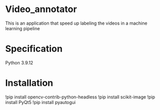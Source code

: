 # Video_annotator
This is an application that speed up labeling the videos in a machine learning pipeline

# Specification
Python 3.9.12
# Installation
!pip install opencv-contrib-python-headless
!pip install scikit-image
!pip install PyQt5
!pip install pyautogui
